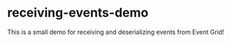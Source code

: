 # receiving-events-demo
This is a small demo for receiving and deserializing events from Event Grid!
